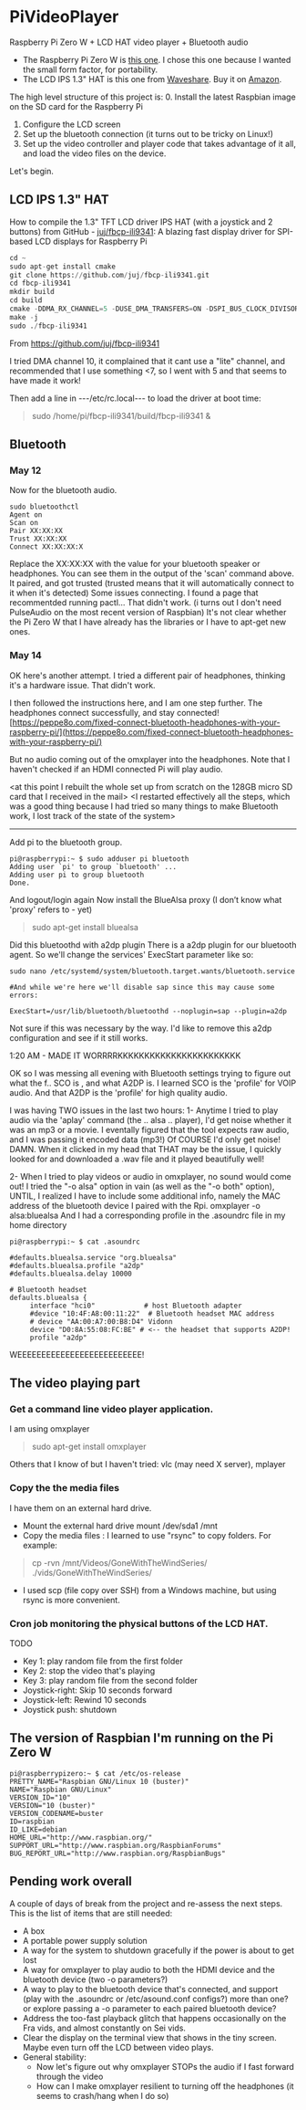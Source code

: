 # PiVideoPlayer
Raspberry Pi Zero W + LCD HAT video player + Bluetooth audio

* The Raspberry Pi Zero W is [this one](https://www.raspberrypi.org/pi-zero-w). I chose this one because I wanted the small form factor, for portability.
* The LCD IPS 1.3" HAT is this one from [Waveshare](https://www.waveshare.com/1.3inch-lcd-hat.htm). Buy it on [Amazon](https://www.amazon.com/interface-Embedded-Controller-Compatible-Raspberry/dp/B07FDQVYFM).

The high level structure of this project is:
0. Install the latest Raspbian image on the SD card for the Raspberry Pi 
1. Configure the LCD screen
2. Set up the bluetooth connection (it turns out to be tricky on Linux!)
3. Set up the video controller and player code that takes advantage of it all, and load the video files on the device.

Let's begin.

## LCD IPS 1.3" HAT

How to compile the 1.3" TFT LCD driver IPS HAT (with a joystick and 2 buttons)
from GitHub - [juj/fbcp-ili9341](https://github.com/juj/fbcp-ili9341): A blazing fast display driver for SPI-based LCD displays for Raspberry Pi

~~~python
cd ~
sudo apt-get install cmake
git clone https://github.com/juj/fbcp-ili9341.git
cd fbcp-ili9341
mkdir build
cd build
cmake -DDMA_RX_CHANNEL=5 -DUSE_DMA_TRANSFERS=ON -DSPI_BUS_CLOCK_DIVISOR=6 -DWAVESHARE_ST7789VW_HAT=ON -DSTATISTICS=0 -DDISPLAY_ROTATE_180_DEGREES=ON ..
make -j
sudo ./fbcp-ili9341
~~~	
From <https://github.com/juj/fbcp-ili9341> 

I tried DMA channel 10, it complained that it cant use a "lite" channel, and recommended that I use something <7, so I went with 5 and that seems to have made it work!



Then add a line in ---/etc/rc.local--- to load the driver at boot time:
> sudo /home/pi/fbcp-ili9341/build/fbcp-ili9341 &

## Bluetooth
### May 12
Now for the bluetooth audio.
~~~
sudo bluetoothctl
Agent on
Scan on
Pair XX:XX:XX
Trust XX:XX:XX
Connect XX:XX:XX:X
~~~
Replace the XX:XX:XX with the value for your bluetooth speaker or headphones. You can see them in the output of the 'scan' command above.
It paired, and got trusted (trusted means that it will automatically connect to it when it's detected)
Some issues connecting. 
I found a page that recommentded running pactl… That didn't work. (i turns out I don't need PulseAudio on the most recent version of Raspbian)
It's not clear whether the Pi Zero W that I have already has the libraries or I have to apt-get new ones.
	
	
### May 14
OK here's another attempt. I tried a different pair of headphones, thinking it's a hardware issue. That didn't work.

I then followed the instructions here, and I am one step further. The headphones connect successfully, and stay connected!
[https://peppe8o.com/fixed-connect-bluetooth-headphones-with-your-raspberry-pi/](https://peppe8o.com/fixed-connect-bluetooth-headphones-with-your-raspberry-pi/)
		
But no audio coming out of the omxplayer into the headphones.
Note that I haven't checked if an HDMI connected Pi will play audio.
	
<at this point I rebuilt the whole set up from scratch on the 128GB micro SD card that I received in the mail>
<I restarted effectively all the steps, which was a good thing because I had tried so many things to make Bluetooth work, I lost track of the state of the system>
***	
Add pi to the bluetooth group.
~~~
pi@raspberrypi:~ $ sudo adduser pi bluetooth
Adding user `pi' to group `bluetooth' ...
Adding user pi to group bluetooth
Done.
~~~			
And logout/login again
Now install the BlueAlsa proxy (I don’t know what 'proxy' refers to - yet)

> sudo apt-get install bluealsa
	
Did this 
bluetoothd with a2dp plugin
There is a a2dp plugin for our bluetooth agent. So we'll change the services' ExecStart parameter like so:

~~~	
sudo nano /etc/systemd/system/bluetooth.target.wants/bluetooth.service
	
#And while we're here we'll disable sap since this may cause some errors:
	
ExecStart=/usr/lib/bluetooth/bluetoothd --noplugin=sap --plugin=a2dp
~~~	

Not sure if this was necessary by the way. I'd like to remove this a2dp configuration and see if it still works.
	
1:20 AM - MADE IT WORRRRKKKKKKKKKKKKKKKKKKKKKKK
	
OK so I was messing all evening with Bluetooth settings trying to figure out what the f.. SCO is , and what A2DP is.
I learned SCO is the 'profile' for VOIP audio.
And that A2DP is the 'profile' for high quality audio.
	
I was having TWO issues in the last two hours:
 1- Anytime I tried to play audio via the 'aplay' command (the .. alsa .. player),  I'd get noise whether it was an mp3 or a movie. I eventally figured that the tool expects raw audio, and I was passing it encoded data (mp3!) Of COURSE I'd only get noise! DAMN. When it clicked in my head that THAT may be the issue, I quickly looked for and downloaded a .wav file and it played beautifully well!
	
 2- When I tried to play videos or audio in omxplayer, no sound would come out! I tried the "-o alsa" option in vain (as well as the "-o both" option), UNTIL, I realized I have to include some additional info, namely the MAC address of the bluetooth device I paired with the Rpi.
	omxplayer -o alsa:bluealsa <path to file>
And I had a corresponding profile in the .asoundrc file in my home directory
~~~
pi@raspberrypi:~ $ cat .asoundrc
				
#defaults.bluealsa.service "org.bluealsa"
#defaults.bluealsa.profile "a2dp"
#defaults.bluealsa.delay 10000
				
# Bluetooth headset
defaults.bluealsa {
     interface "hci0"            # host Bluetooth adapter
     #device "10:4F:A8:00:11:22"  # Bluetooth headset MAC address
     # device "AA:00:A7:00:B8:D4" Vidonn
     device "D0:8A:55:08:FC:BE" # <-- the headset that supports A2DP!
     profile "a2dp"
~~~
WEEEEEEEEEEEEEEEEEEEEEEEEEE!
	
## The video playing part

### Get a command line video player application.

I am using omxplayer
> sudo apt-get install omxplayer

Others that I know of but I haven't tried: vlc (may need X server), mplayer

### Copy the the media files
I have them on an external hard drive.
* Mount the external hard drive mount /dev/sda1 /mnt
* Copy the media files : I learned to use "rsync" to copy folders. For example:
> cp -rvn /mnt/Videos/GoneWithTheWindSeries/ ./vids/GoneWithTheWindSeries/
* I used scp (file copy over SSH) from a Windows machine, but using rsync is more convenient.

### Cron job monitoring the physical buttons of the LCD HAT.
TODO

* Key 1: play random file from the first folder
* Key 2: stop the video that's playing
* Key 3: play random file from the second folder
* Joystick-right: Skip 10 seconds forward
* Joystick-left: Rewind 10 seconds
* Joystick push: shutdown

## The version of Raspbian I'm running on the Pi Zero W
~~~
pi@raspberrypizero:~ $ cat /etc/os-release
PRETTY_NAME="Raspbian GNU/Linux 10 (buster)"
NAME="Raspbian GNU/Linux"
VERSION_ID="10"
VERSION="10 (buster)"
VERSION_CODENAME=buster
ID=raspbian
ID_LIKE=debian
HOME_URL="http://www.raspbian.org/"
SUPPORT_URL="http://www.raspbian.org/RaspbianForums"
BUG_REPORT_URL="http://www.raspbian.org/RaspbianBugs"
~~~

## Pending work overall

A couple of days of break from the project and re-assess the next steps. This is the list of items that are still needed:
* A box
* A portable power supply solution
* A way for the system to shutdown gracefully if the power is about to get lost
* A way for omxplayer to play audio to both the HDMI device and the bluetooth device (two -o parameters?)
* A way to play to the bluetooth device that's connected, and support (play with the .asoundrc or /etc/asound.conf configs?) more than one? or explore passing a -o parameter to each paired bluetooth device?
* Address the too-fast playback glitch that happens occasionally on the Fra vids, and almost constantly on Sei vids.
* Clear the display on the terminal view that shows in the tiny screen. Maybe even turn off the LCD between video plays.
* General stability:
  * Now let's figure out why omxplayer STOPs the audio if I fast forward through the video
  * How can I make omxplayer resilient to turning off the headphones (it seems to crash/hang when I do so)
